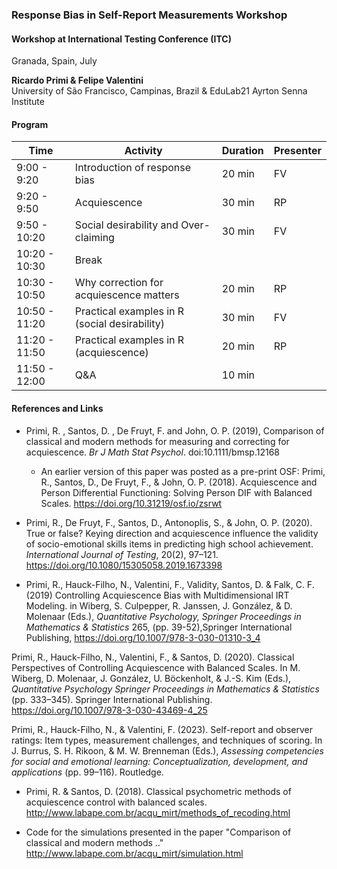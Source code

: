 ### Response Bias in Self-Report Measurements Workshop

#### Workshop at International Testing Conference (ITC)
Granada, Spain, July

**Ricardo Primi & Felipe Valentini**  
University of São Francisco, Campinas, Brazil & EduLab21 Ayrton Senna Institute

#### Program

| Time          | Activity                                    | Duration | Presenter |
|---------------|---------------------------------------------|----------|-----------|
| 9:00 - 9:20   | Introduction of response bias               | 20 min   | FV        |
| 9:20 - 9:50   | Acquiescence                                | 30 min   | RP        |
| 9:50 - 10:20  | Social desirability and Over-claiming       | 30 min   | FV        |
| 10:20 - 10:30 | Break                                       |          |           |
| 10:30 - 10:50 | Why correction for acquiescence matters     | 20 min   | RP        |
| 10:50 - 11:20 | Practical examples in R (social desirability)| 30 min   | FV        |
| 11:20 - 11:50 | Practical examples in R (acquiescence)      | 20 min   | RP        |
| 11:50 - 12:00 | Q&A                                         | 10 min   |           |

#### References and Links

* Primi, R. , Santos, D. , De Fruyt, F. and John, O. P. (2019), Comparison of classical and modern methods for measuring and correcting for acquiescence. _Br J Math Stat Psychol_. doi:10.1111/bmsp.12168  
    + An earlier version of this paper was posted as a pre-print OSF:  Primi, R., Santos, D., De Fruyt, F., & John, O. P. (2018). Acquiescence and Person Differential Functioning: Solving Person DIF with Balanced Scales. https://doi.org/10.31219/osf.io/zsrwt  

* Primi, R., De Fruyt, F., Santos, D., Antonoplis, S., & John, O. P. (2020). True or false? Keying direction and acquiescence influence the validity of socio-emotional skills items in predicting high school achievement. _International Journal of Testing_, 20(2), 97–121. https://doi.org/10.1080/15305058.2019.1673398

* Primi, R., Hauck-Filho, N., Valentini, F., Validity, Santos, D. & Falk, C. F. (2019) Controlling Acquiescence Bias with Multidimensional IRT Modeling. in Wiberg, S. Culpepper, R. Janssen, J. González, & D. Molenaar (Eds.), _Quantitative Psychology, Springer Proceedings in Mathematics & Statistics_ 265, (pp. 39-52),Springer International Publishing, https://doi.org/10.1007/978-3-030-01310-3_4

Primi, R., Hauck-Filho, N., Valentini, F., & Santos, D. (2020). Classical Perspectives of Controlling Acquiescence with Balanced Scales. In M. Wiberg, D. Molenaar, J. González, U. Böckenholt, & J.-S. Kim (Eds.), _Quantitative Psychology Springer Proceedings in Mathematics & Statistics_ (pp. 333–345). Springer International Publishing. https://doi.org/10.1007/978-3-030-43469-4_25

Primi, R., Hauck-Filho, N., & Valentini, F. (2023). Self-report and observer ratings: Item types, measurement challenges, and techniques of scoring. In J. Burrus, S. H. Rikoon, & M. W. Brenneman (Eds.), _Assessing competencies for social and emotional learning: Conceptualization, development, and applications_ (pp. 99–116). Routledge.


* Primi, R. & Santos, D. (2018). Classical psychometric methods of acquiescence control with balanced scales. http://www.labape.com.br/acqu_mirt/methods_of_recoding.html   

* Code for the simulations presented in the paper "Comparison of classical and modern methods  .."
http://www.labape.com.br/acqu_mirt/simulation.html  
  
